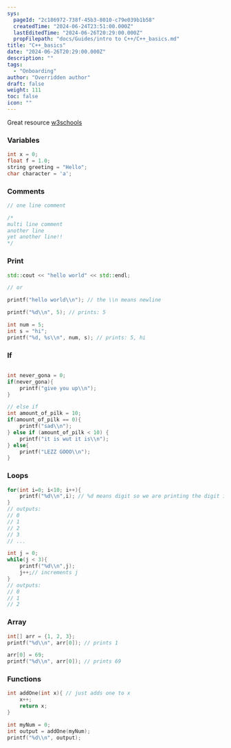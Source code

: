 ```yaml
---
sys:
  pageId: "2c186972-738f-45b3-8010-c79e039b1b58"
  createdTime: "2024-06-24T23:51:00.000Z"
  lastEditedTime: "2024-06-26T20:29:00.000Z"
  propFilepath: "docs/Guides/intro to C++/C++_basics.md"
title: "C++_basics"
date: "2024-06-26T20:29:00.000Z"
description: ""
tags:
  - "Onboarding"
author: "Overridden author"
draft: false
weight: 111
toc: false
icon: ""
---
```


Great resource [w3schools](https://www.w3schools.com/cpp/default.asp)

### Variables

```c++
int x = 0;
float f = 1.0;
string greeting = "Hello";
char character = 'a';

```

### Comments

```c++
// one line comment

/*
multi line comment
another line
yet another line!!
*/

```

### Print

```c++
std::cout << "hello world" << std::endl;

// or

printf("hello world\\n"); // the \\n means newline

printf("%d\\n", 5); // prints: 5

int num = 5;
int s = "hi";
printf("%d, %s\\n", num, s); // prints: 5, hi

```

### If

```c++

int never_gona = 0;
if(never_gona){
    printf("give you up\\n");
}

// else if
int amount_of_pilk = 10;
if(amount_of_pilk == 0){
    printf("sad\\n");
} else if (amount_of_pilk < 10) {
    printf("it is wut it is\\n");
} else{
    printf("LEZZ GOOO\\n");
}


```

### Loops

```c++
for(int i=0; i<10; i++){
    printf("%d\\n",i); // %d means digit so we are printing the digit i
}
// outputs:
// 0
// 1
// 2
// 3
// ...

int j = 0;
while(j < 3){
    printf("%d\\n",j);
    j++;// increments j
}
// outputs:
// 0
// 1
// 2

```

### Array

```c++
int[] arr = {1, 2, 3};
printf("%d\\n", arr[0]); // prints 1

arr[0] = 69;
printf("%d\\n", arr[0]); // prints 69

```

### Functions

```c++
int addOne(int x){ // just adds one to x
    x++;
    return x;
}

int myNum = 0;
int output = addOne(myNum);
printf("%d\\n", output);

```
